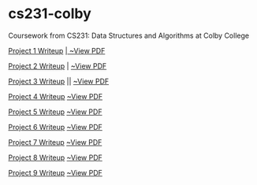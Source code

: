 # cs231-colby
Coursework from CS231: Data Structures and Algorithms at Colby College

[Project 1 Writeup](https://wiki.colby.edu/display/~ajkarale/Project+1)
[| ~View PDF](https://github.com/akaralekas/cs231-colby/blob/master/Project1/writeup_cs231project1.pdf)

[Project 2 Writeup](https://wiki.colby.edu/display/~ajkarale/Project+2)
| [~View PDF](https://github.com/akaralekas/cs231-colby/blob/master/Project1/writeup_cs231project2.pdf)

[Project 3 Writeup](https://wiki.colby.edu/display/~ajkarale/Project+3)
|| [~View PDF](https://github.com/akaralekas/cs231-colby/blob/master/Project1/writeup_cs231project3.pdf)

[Project 4 Writeup](https://wiki.colby.edu/display/~ajkarale/Project+4)
[~View PDF](https://github.com/akaralekas/cs231-colby/blob/master/Project1/writeup_cs231project4.pdf)

[Project 5 Writeup](https://wiki.colby.edu/display/~ajkarale/Project+5)
[~View PDF](https://github.com/akaralekas/cs231-colby/blob/master/Project1/writeup_cs231project5.pdf)

[Project 6 Writeup](https://wiki.colby.edu/display/~ajkarale/Project+6)
[~View PDF](https://github.com/akaralekas/cs231-colby/blob/master/Project1/writeup_cs231project6.pdf)

[Project 7 Writeup](https://wiki.colby.edu/display/~ajkarale/Project+7)
[~View PDF](https://github.com/akaralekas/cs231-colby/blob/master/Project1/writeup_cs231project7.pdf)

[Project 8 Writeup](https://wiki.colby.edu/display/~ajkarale/Project+8)
[~View PDF](https://github.com/akaralekas/cs231-colby/blob/master/Project1/writeup_cs231project8.pdf)

[Project 9 Writeup](https://wiki.colby.edu/display/~ajkarale/Project+9)
[~View PDF](https://github.com/akaralekas/cs231-colby/blob/master/Project1/writeup_cs231project9.pdf)
